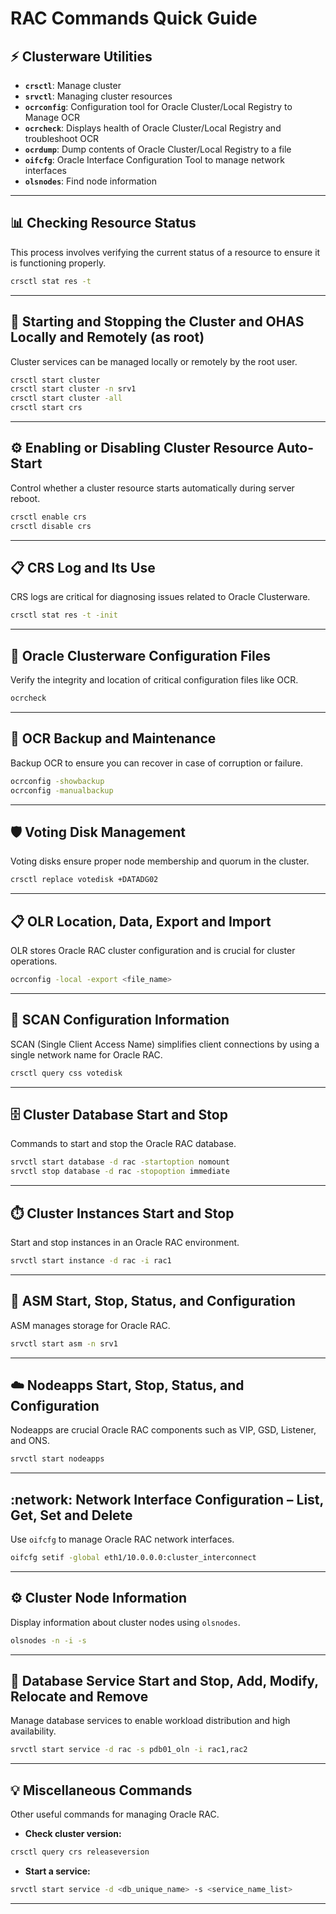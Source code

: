 
# **RAC Commands Quick Guide**


## :zap: **Clusterware Utilities**

- **`crsctl`**: Manage cluster
- **`srvctl`**: Managing cluster resources
- **`ocrconfig`**: Configuration tool for Oracle Cluster/Local Registry to Manage OCR
- **`ocrcheck`**: Displays health of Oracle Cluster/Local Registry and troubleshoot OCR
- **`ocrdump`**: Dump contents of Oracle Cluster/Local Registry to a file
- **`oifcfg`**: Oracle Interface Configuration Tool to manage network interfaces
- **`olsnodes`**: Find node information

---

## :bar_chart: **Checking Resource Status**

This process involves verifying the current status of a resource to ensure it is functioning properly.

```bash
crsctl stat res -t
```

---

## :rocket: **Starting and Stopping the Cluster and OHAS Locally and Remotely (as root)**

Cluster services can be managed locally or remotely by the root user.

```bash
crsctl start cluster
crsctl start cluster -n srv1
crsctl start cluster -all
crsctl start crs
```

---

## :gear: **Enabling or Disabling Cluster Resource Auto-Start**

Control whether a cluster resource starts automatically during server reboot.

```bash
crsctl enable crs
crsctl disable crs
```

---

## :clipboard: **CRS Log and Its Use**

CRS logs are critical for diagnosing issues related to Oracle Clusterware.

```bash
crsctl stat res -t -init
```

---

## :file_folder: **Oracle Clusterware Configuration Files**

Verify the integrity and location of critical configuration files like OCR.

```bash
ocrcheck
```

---

## :calendar: **OCR Backup and Maintenance**

Backup OCR to ensure you can recover in case of corruption or failure.

```bash
ocrconfig -showbackup
ocrconfig -manualbackup
```

---

## :shield: **Voting Disk Management**

Voting disks ensure proper node membership and quorum in the cluster.

```bash
crsctl replace votedisk +DATADG02
```

---

## :clipboard: **OLR Location, Data, Export and Import**

OLR stores Oracle RAC cluster configuration and is crucial for cluster operations.

```bash
ocrconfig -local -export <file_name>
```

---

## :arrows_counterclockwise: **SCAN Configuration Information**

SCAN (Single Client Access Name) simplifies client connections by using a single network name for Oracle RAC.

```bash
crsctl query css votedisk
```

---

## :file_cabinet: **Cluster Database Start and Stop**

Commands to start and stop the Oracle RAC database.

```bash
srvctl start database -d rac -startoption nomount
srvctl stop database -d rac -stopoption immediate
```

---

## :stopwatch: **Cluster Instances Start and Stop**

Start and stop instances in an Oracle RAC environment.

```bash
srvctl start instance -d rac -i rac1
```

---

## :floppy_disk: **ASM Start, Stop, Status, and Configuration**

ASM manages storage for Oracle RAC.

```bash
srvctl start asm -n srv1
```

---

## :cloud: **Nodeapps Start, Stop, Status, and Configuration**

Nodeapps are crucial Oracle RAC components such as VIP, GSD, Listener, and ONS.

```bash
srvctl start nodeapps
```

---

## :network: **Network Interface Configuration – List, Get, Set and Delete**

Use `oifcfg` to manage Oracle RAC network interfaces.

```bash
oifcfg setif -global eth1/10.0.0.0:cluster_interconnect
```

---

## :gear: **Cluster Node Information**

Display information about cluster nodes using `olsnodes`.

```bash
olsnodes -n -i -s
```

---

## :repeat: **Database Service Start and Stop, Add, Modify, Relocate and Remove**

Manage database services to enable workload distribution and high availability.

```bash
srvctl start service -d rac -s pdb01_oln -i rac1,rac2
```

---

## :bulb: **Miscellaneous Commands**

Other useful commands for managing Oracle RAC.

- **Check cluster version:**
```bash
crsctl query crs releaseversion
```

- **Start a service:**
```bash
srvctl start service -d <db_unique_name> -s <service_name_list>
```

---

